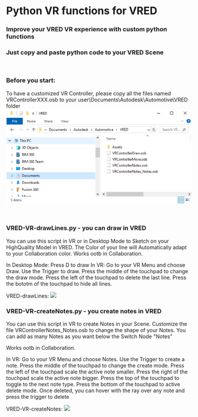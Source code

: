 # Python VR functions for VRED
### Improve your VRED VR experience with custom python functions
### Just copy and paste python code to your VRED Scene


<br>



### Before you start:
To have a customized VR Controller, please copy all the files named VRControllerXXX.osb to your user\Documents\Autodesk\Automotive\VRED folder
![](VRED-VR-ScreenshotOsbFiles.png)

<br>

### VRED-VR-drawLines.py - you can draw in VRED
You can use this script in VR or in Desktop Mode to Sketch on your HighQuality Model in VRED.
The Color of your line will Automatically adapt to your Collaboration color.
Works ootb in Collaboration.

In Desktop Mode: Press D to draw
In VR: Go to your VR Menu and choose Draw. 
Use the Trigger to draw.
Press the middle of the touchpad to change the draw mode.
Press the left of the touchpad to delete the last line.
Press the bototm of the touchpad to hide all lines.

VRED-drawLines:
![](VRED-VR-drawLines.gif)


### VRED-VR-createNotes.py - you create notes in VRED
You can use this script in VR to create Notes in your Scene. 
Customize the file VRControllerNotes_Notes.osb to change the shape of your Notes. You can add as many Notes as you want below the Switch Node "Notes"

Works ootb in Collaboration.

In VR: Go to your VR Menu and choose Notes.
Use the Trigger to create a note.
Press the middle of the touchpad to change the create mode.
Press the left of the touchpad scale the active note smaller.
Press the right of the touchpad scale the active note bigger.
Press the top of the touchpad to toggle to the next note type.
Press the bottom of the touchpad to active delete mode. Once deleted, you can hover with the ray over any note and press the trigger to delete

VRED-VR-createNotes:
![](VRED-VR-createNotes.gif)
